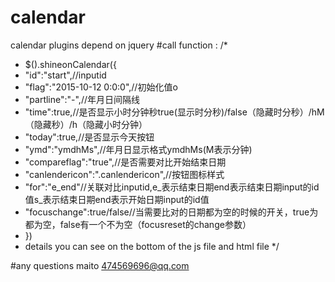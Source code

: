 # calendar
calendar plugins depend on jquery
#call function :
/*
 *  $().shineonCalendar({
 * 	"id":"start",//inputid
 * 	"flag":"2015-10-12 0:0:0",//初始化值o
 * 	"partline":"-",//年月日间隔线
 * 	"time":true,//是否显示小时分钟秒true(显示时分秒)/false（隐藏时分秒）/hM（隐藏秒）/h（隐藏小时分钟）
 * 	"today":true,//是否显示今天按钮
 *	"ymd":"ymdhMs",//年月日显示格式ymdhMs(M表示分钟)
 *	"compareflag":"true",//是否需要对比开始结束日期
 *  "canlendericon":".canlendericon",//按钮图标样式
 *	"for":"e_end"//关联对比inputid,e_表示结束日期end表示结束日期input的id值s_表示结束日期end表示开始日期input的id值
 *  "focuschange":true/false//当需要比对的日期都为空的时候的开关，true为都为空，false有一个不为空（focusreset的change参数）
 *	})
 *  details you can see on the bottom of the js file and html file
*/

#any questions maito 474569696@qq.com
